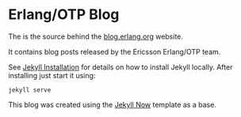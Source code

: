 # Erlang/OTP Blog

The is the source behind the [blog.erlang.org](http://blog.erlang.org) website.

It contains blog posts released by the Ericsson Erlang/OTP team.

See [Jekyll Installation](https://jekyllrb.com/docs/installation/) for details
on how to install Jekyll locally. After installing just start it using:

    jekyll serve

This blog was created using the [Jekyll Now](https://github.com/barryclark/jekyll-now)
template as a base.
